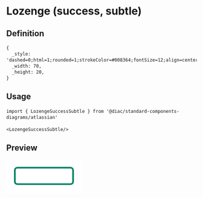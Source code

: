 # Lozenge (success, subtle)

## Definition

```
{
  _style: 'dashed=0;html=1;rounded=1;strokeColor=#008364;fontSize=12;align=center;fontStyle=1;strokeWidth=2;fontColor=#008364',
  _width: 70,
  _height: 20,
}
```

## Usage

```
import { LozengeSuccessSubtle } from '@diac/standard-components-diagrams/atlassian'

<LozengeSuccessSubtle/>
```

## Preview

<img src="./lozenge-success-subtle.png" width="200"/>
